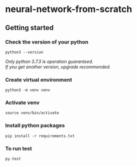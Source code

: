 # neural-network-from-scratch
## Getting started
### Check the version of your python
```
python3 --version
```
*Only python 3.7.3 is operation guaranteed.*  
*If you get another version, upgrade recommended.*

### Create virtual environment

```
python3 -m venv venv
```
### Activate venv
```
source venv/bin/activate
```
### Install python packages
```
pip install -r requirements.txt
```
### To run test
```shell
py.test
```